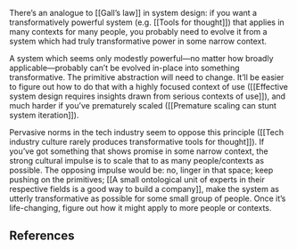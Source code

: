 There’s an analogue to [[Gall’s law]] in system design: if you want a transformatively powerful system (e.g. [[Tools for thought]]) that applies in many contexts for many people, you probably need to evolve it from a system which had truly transformative power in some narrow context.

A system which seems only modestly powerful—no matter how broadly applicable—probably can’t be evolved in-place into something transformative. The primitive abstraction will need to change. It’ll be easier to figure out how to do that with a highly focused context of use ([[Effective system design requires insights drawn from serious contexts of use]]), and much harder if you’ve prematurely scaled ([[Premature scaling can stunt system iteration]]).

Pervasive norms in the tech industry seem to oppose this principle ([[Tech industry culture rarely produces transformative tools for thought]]). If you’ve got something that shows promise in some narrow context, the strong cultural impulse is to scale that to as many people/contexts as possible. The opposing impulse would be: no, linger in that space; keep pushing on the primitives; [[A small ontological unit of experts in their respective fields is a good way to build a company]], make the system as utterly transformative as possible for some small group of people. Once it’s life-changing, figure out how it might apply to more people or contexts.

## References

